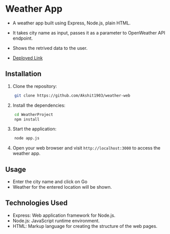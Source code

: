 # Weather App

- A weather app built using Express, Node.js, plain HTML.
- It takes city name as input, passes it as a parameter to OpenWeather API endpoint.
- Shows the retrived data to the user.

- <a href="https://weather-webapp-sable.vercel.app/" target="_blank">Deployed Link</a>

## Installation

1. Clone the repository:

```bash
    git clone https://github.com/Akshit1903/weather-web
```

2. Install the dependencies:

```bash
    cd WeatherProject
    npm install
```

3. Start the application:

```bash
    node app.js
```

4. Open your web browser and visit `http://localhost:3000` to access the weather app.

## Usage

- Enter the city name and click on Go
- Weather for the entered location will be shown.

## Technologies Used

- Express: Web application framework for Node.js.
- Node.js: JavaScript runtime environment.
- HTML: Markup language for creating the structure of the web pages.
